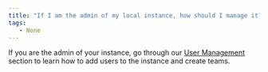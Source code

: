 ```yaml
---
title: "If I am the admin of my local instance, how should I manage it?"
tags:
   - None
---
```


If you are the admin of your instance, go through our [User Management](../hosting/iam/manage-organization.md) section to learn how to add users to the instance and create teams.